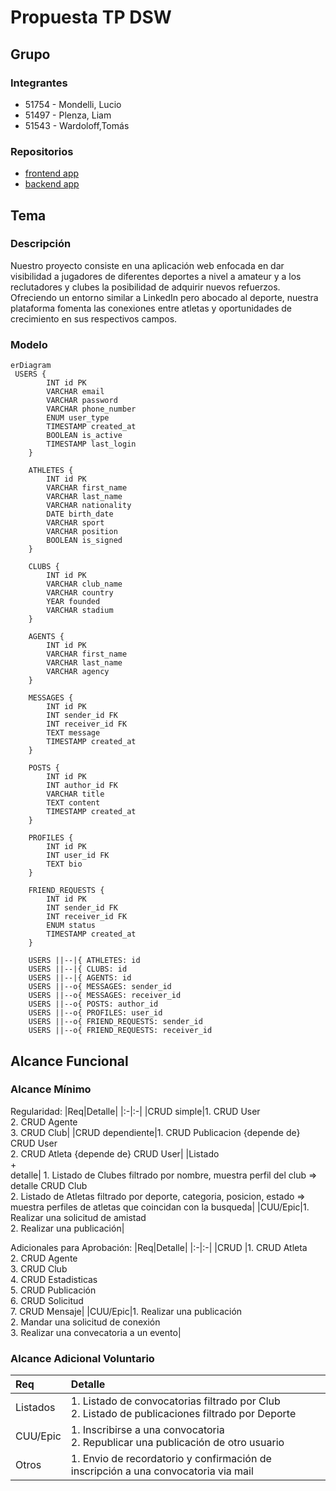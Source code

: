 # Propuesta TP DSW

## Grupo
### Integrantes
* 51754 - Mondelli, Lucio
* 51497 - Plenza, Liam
* 51543 - Wardoloff,Tomás 

### Repositorios
* [frontend app](https://github.com/Tomas-Wardoloff/TP_DSW_FrontEnd)
* [backend app](https://github.com/Tomas-Wardoloff/TP_DSW_BackEnd)

## Tema
### Descripción
Nuestro proyecto consiste en una aplicación web enfocada en dar visibilidad a jugadores de diferentes deportes a nivel a amateur y a los reclutadores y clubes la posibilidad de adquirir nuevos refuerzos. Ofreciendo un entorno similar a LinkedIn pero abocado al deporte, nuestra plataforma fomenta las conexiones entre atletas y oportunidades de crecimiento en sus respectivos campos.

### Modelo

```mermaid
erDiagram
 USERS {
        INT id PK
        VARCHAR email
        VARCHAR password
        VARCHAR phone_number
        ENUM user_type
        TIMESTAMP created_at
        BOOLEAN is_active
        TIMESTAMP last_login
    }

    ATHLETES {
        INT id PK
        VARCHAR first_name
        VARCHAR last_name
        VARCHAR nationality
        DATE birth_date
        VARCHAR sport
        VARCHAR position
        BOOLEAN is_signed
    }

    CLUBS {
        INT id PK
        VARCHAR club_name
        VARCHAR country
        YEAR founded
        VARCHAR stadium
    }

    AGENTS {
        INT id PK
        VARCHAR first_name
        VARCHAR last_name
        VARCHAR agency
    }

    MESSAGES {
        INT id PK
        INT sender_id FK
        INT receiver_id FK
        TEXT message
        TIMESTAMP created_at
    }

    POSTS {
        INT id PK
        INT author_id FK
        VARCHAR title
        TEXT content
        TIMESTAMP created_at
    }

    PROFILES {
        INT id PK
        INT user_id FK
        TEXT bio
    }

    FRIEND_REQUESTS {
        INT id PK
        INT sender_id FK
        INT receiver_id FK
        ENUM status
        TIMESTAMP created_at
    }

    USERS ||--|{ ATHLETES: id
    USERS ||--|{ CLUBS: id
    USERS ||--|{ AGENTS: id
    USERS ||--o{ MESSAGES: sender_id
    USERS ||--o{ MESSAGES: receiver_id
    USERS ||--o{ POSTS: author_id
    USERS ||--o{ PROFILES: user_id
    USERS ||--o{ FRIEND_REQUESTS: sender_id
    USERS ||--o{ FRIEND_REQUESTS: receiver_id
```

## Alcance Funcional 

### Alcance Mínimo

Regularidad:
|Req|Detalle|
|:-|:-|
|CRUD simple|1. CRUD User<br>2. CRUD Agente<br>3. CRUD Club|
|CRUD dependiente|1. CRUD Publicacion {depende de} CRUD User<br>2. CRUD Atleta {depende de} CRUD User|
|Listado<br>+<br>detalle| 1. Listado de Clubes filtrado por nombre, muestra perfil del club => detalle CRUD Club<br> 2. Listado de Atletas filtrado por deporte, categoria, posicion, estado => muestra perfiles de atletas que coincidan con la busqueda|
|CUU/Epic|1. Realizar una solicitud de amistad<br>2. Realizar una publicación|


Adicionales para Aprobación:
|Req|Detalle|
|:-|:-|
|CRUD |1. CRUD Atleta<br>2. CRUD Agente<br>3. CRUD Club<br>4. CRUD Estadisticas<br>5. CRUD Publicación<br>6. CRUD Solicitud<br>7. CRUD Mensaje|
|CUU/Epic|1. Realizar una publicación<br>2. Mandar una solicitud de conexión<br>3. Realizar una convecatoria a un evento|


### Alcance Adicional Voluntario

|Req|Detalle|
|:-|:-|
|Listados |1. Listado de convocatorias filtrado por Club <br>2. Listado de publicaciones filtrado por Deporte|
|CUU/Epic|1. Inscribirse a una convocatoria<br>2. Republicar una publicación de otro usuario|
|Otros|1. Envio de recordatorio y confirmación de inscripción a una convocatoria via mail|

